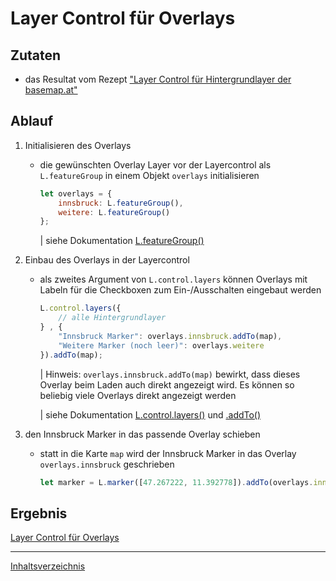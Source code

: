 # Layer Control für Overlays

## Zutaten

- das Resultat vom Rezept ["Layer Control für Hintergrundlayer der basemap.at"](https://webmapping.github.io/cookbook/control_layers_baselayers)

## Ablauf

1. Initialisieren des Overlays

    - die gewünschten Overlay Layer vor der Layercontrol als `L.featureGroup` in einem Objekt `overlays` initialisieren

        ```javascript
        let overlays = {
            innsbruck: L.featureGroup(),
            weitere: L.featureGroup()
        };
        ```

        | siehe Dokumentation [L.featureGroup()](https://leafletjs.com/reference.html#featuregroup)

2. Einbau des Overlays in der Layercontrol

    - als zweites Argument von `L.control.layers` können Overlays mit Labeln für die Checkboxen zum Ein-/Ausschalten eingebaut werden

        ```javascript
        L.control.layers({
            // alle Hintergrundlayer
        } , {
            "Innsbruck Marker": overlays.innsbruck.addTo(map),
            "Weitere Marker (noch leer)": overlays.weitere
        }).addTo(map);
        ```

        | Hinweis: `overlays.innsbruck.addTo(map)` bewirkt, dass dieses Overlay beim Laden auch direkt angezeigt wird. Es können so beliebig viele Overlays direkt angezeigt werden

        | siehe Dokumentation [L.control.layers()](https://leafletjs.com/reference.html#control-layers) und [.addTo()](https://leafletjs.com/reference.html#featuregroup-addto)

3. den Innsbruck Marker in das passende Overlay schieben

    - statt in die Karte `map` wird der Innsbruck Marker in das Overlay `overlays.innsbruck` geschrieben

        ```javascript
        let marker = L.marker([47.267222, 11.392778]).addTo(overlays.innsbruck);
        ```

## Ergebnis

[Layer Control für Overlays](https://webmapping.github.io/cookbook/control_layers_overlays_example.html)

___
[Inhaltsverzeichnis](https://webmapping.github.io/cookbook/index)

